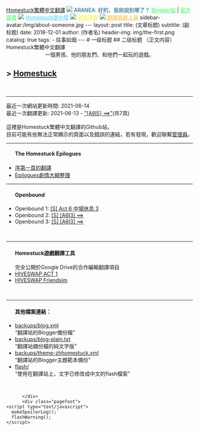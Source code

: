 ﻿<html>
  <head>
    <meta charset="utf-8">
    <meta http-equiv="Content-Type" content="text/html">
    <meta name="viewport" content="width=device-width, initial-scale=1.0">
    <meta name="description" content="Homestuck的非官方简中翻译">
    <meta name="theme-color" content="#ffffff">
    <title>Homestuck繁體中文翻譯</title>
    <!-- imports -->
    <link rel="icon" href="../favicon.ico" type="image/x-icon">
    <link rel="stylesheet" href="/main.css">
    <script type="text/javascript" src="//code.jquery.com/jquery-1.11.3.min.js"></script>
    <script type="text/javascript" src="/Viz_AC_RunActiveContent.js"></script>
    <script type="text/javascript" src="/main.js"></script>
  </head>
  <script type="text/javascript">
      linkOfficial();
      makeSpoilerLog();
      flashWarning();
    </script>
  <body>
    <div class="header">
      <span class="mspanav">
        <a href="/">Homestuck繁體中文翻譯</a>
        <img src="https://www.homestuck.com/images/storyfiles/hs2/05979.gif">
        <span style="color: #005682;">ARANEA: 好的，我剛說到哪了？</span>
        <a href="http://zhhomestuck.blogspot.com" style="color: #29ff4a;">Blogger站</a> |
        <a href="http://www.homestuck.com/" style="color: #29ff4a;">官方首頁</a>
        <img src="/images/candycorn.gif" />
        <a href="/whatishomestuck" style="color:#39d5f6;">Homestuck是什麼</a>
        <img src="/images/candycorn.gif" />
        <a href="/page_list" style="color: #f7f72a;">頁面清單</a>
        <img src="/images/candycorn.gif" />
        <a href="/translators" style="color: #ffb529;">翻譯貢獻人員</a>
      </span>
sidebar-avatar:/img/about-someone.jpg
      ---
layout:     post
title:      (文章标题)
subtitle:   (副标题)
date:       2018-12-01
author:     (作者名)
header-img: img/the-first.png
catalog:   true
tags:
    - 往事如烟
---
# 一级标题
## 二级标题
（正文内容）
    </div>
    <div class="content">
      <div class="content-inner">
        <div class="page">
          <div class="pagehead">
            Homestuck繁體中文翻譯
          </div>
          <div class="pagebody">
            <div style="text-align: left;">
  <div style="text-align: center; margin: 0; padding: 0;">一個男孩、他的朋友們、和他們一起玩的遊戲。</div>
  <h2>>&nbsp;<a class="blog-pager-newer-link" href="/p/001901">Homestuck</a></h2><br/>
  <hr/>
  <span class="note">最近一次網站更新時間: 2021-06-14<br />
  最近一次翻譯更新: 2021-06-13 - <a href="/p/007940">"[A6I5] ==>"</a>(共7頁)</span><br/>
  <br/>
  這裡是Homestuck繁體中文翻譯的Github站。<br />
  目前可能有些無法正常顯示的頁面以及錯誤的連結，若有發現，歡迎聯繫<a href="mailto:rodersmaacci774@gmail.com">管理員</a>。<br/>
  <hr/>
  <ul><h4>The Homestuck Epilogues</h4>
    <li><a class="blog-pager-newer-link" href="/epilogues/prologue/">序第一頁的翻譯</a>
    <li><a href="/epilogues/summary/prologue">Epilogues劇情大綱整理</a></li>
  </ul>
  <hr/>
  <ul><h4>Openbound</h4>
    <li>Openbound 1: <a href="/Openbound/part1/">[S] Act 6 中場休息 3</a></li>
    <li>Openbound 2: <a href="/Openbound/part2/">[S] [A6I3] ==></a></li>
    <li>Openbound 3: <a href="/Openbound/part3/">[S] [A6I3] ==></a></li>
  </ul><br/>
  <hr/>
  <ul><h4>Homestuck遊戲翻譯工具</h4>
    完全公開於Google Drive的合作編輯翻譯項目
    <li><a href="https://drive.google.com/drive/folders/1XLKqwODw4Qkk5lKlg69pYaX-8SP8LlMk">HIVESWAP ACT 1</a></li>
    <li><a href="https://drive.google.com/drive/folders/1DFKH8Qz6VPBwqAOb3YZacwc9VQio7gGu">HIVESWAP Friendsim</a></li>
  </ul><br/>
  <hr/>
  <ul><h4>其他檔案連結：</h4>
    <li><a href="/backups/blog.xml">backups/blog.xml</a><br/>
        <q>翻譯站的Blogger備份檔</q>
    </li>
    <li><a href="/backups/blog-plain.txt">backups/blog-plain.txt</a><br/>
        <q>翻譯站備份檔的純文字版</q>
    </li>
    <li><a href="/backups/theme-zhhomestuck.xml">backups/theme-zhhomestuck.xml</a><br/>
        <q>翻譯站的Blogger主題範本備份</q>
    </li>
    <li><a href="/flash">flash/</a><br/>
        <q>使用在翻譯站上，文字已修改成中文的flash檔案</q>
    </li>
  </ul><br/>
</div>

          </div>
          <div class="pagefoot">
    <script type="text/javascript">
      makeSpoilerLog();
      flashWarning();
    </script>
  </body>
</html>
